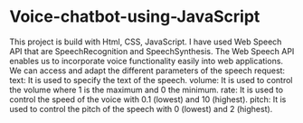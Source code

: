 # Voice-chatbot-using-JavaScript
This project is build with Html, CSS, JavaScript.
I have used Web Speech API that are SpeechRecognition and SpeechSynthesis. The Web Speech API enables us to incorporate voice functionality easily into web applications.
We can access and adapt the different parameters of the speech request:
     text: It is used to specify the text of the speech.
     volume: It is used to control the volume where 1 is the maximum and 0 the minimum.
     rate: It is used to control the speed of the voice with 0.1 (lowest) and 10 (highest).
     pitch: It is used to control the pitch of the speech with 0 (lowest) and 2 (highest).
     
